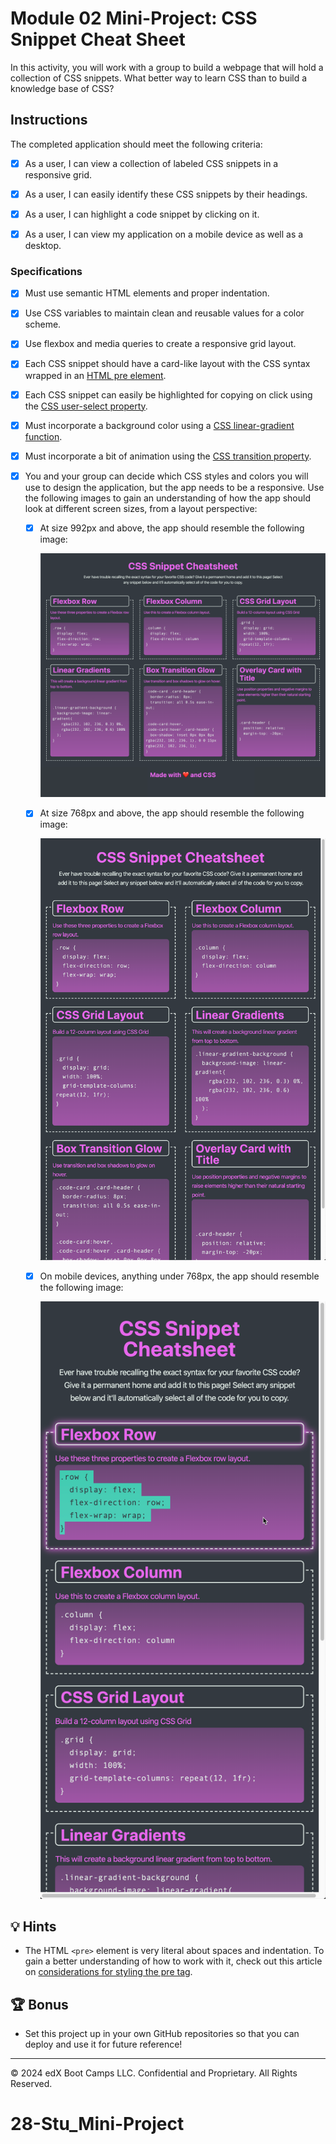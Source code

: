 # Module 02 Mini-Project: CSS Snippet Cheat Sheet

In this activity, you will work with a group to build a webpage that will hold a collection of CSS snippets. What better way to learn CSS than to build a knowledge base of CSS?

## Instructions

The completed application should meet the following criteria:

* [x] As a user, I can view a collection of labeled CSS snippets in a responsive grid.

* [x] As a user, I can easily identify these CSS snippets by their headings.

* [x] As a user, I can highlight a code snippet by clicking on it.

* [x] As a user, I can view my application on a mobile device as well as a desktop.

### Specifications

* [x] Must use semantic HTML elements and proper indentation.

* [x] Use CSS variables to maintain clean and reusable values for a color scheme.

* [x] Use flexbox and media queries to create a responsive grid layout.

* [x] Each CSS snippet should have a card-like layout with the CSS syntax wrapped in an [HTML pre element](https://developer.mozilla.org/en-US/docs/Web/HTML/Element/pre).

* [x] Each CSS snippet can easily be highlighted for copying on click using the [CSS user-select property](https://developer.mozilla.org/en-US/docs/Web/CSS/user-select).

* [x] Must incorporate a background color using a [CSS linear-gradient function](https://developer.mozilla.org/en-US/docs/Web/CSS/linear-gradient).

* [x] Must incorporate a bit of animation using the [CSS transition property](https://developer.mozilla.org/en-US/docs/Web/CSS/transition).

* [x] You and your group can decide which CSS styles and colors you will use to design the application, but the app needs to be a responsive. Use the following images to gain an understanding of how the app should look at different screen sizes, from a layout perspective:

  * [x] At size 992px and above, the app should resemble the following image:

    ![On a desktop, the application displays three CSS code snippets per row.](./Images/01-app-desktop.png)

  * [x] At size 768px and above, the app should resemble the following image:

    ![On a tablet, the application displays two CSS code snippets per row.](./Images/02-app-tablet.png)

  * [x] On mobile devices, anything under 768px, the app should resemble the following image:

    ![On a mobile device, the application displays one CSS code snippet per row.](./Images/03-app-mobile.png)

## 💡 Hints

* The HTML `<pre>` element is very literal about spaces and indentation. To gain a better understanding of how to work with it, check out this article on [considerations for styling the pre tag](https://css-tricks.com/considerations-styling-pre-tag/).

## 🏆 Bonus

* Set this project up in your own GitHub repositories so that you can deploy and use it for future reference!

---
© 2024 edX Boot Camps LLC. Confidential and Proprietary. All Rights Reserved.
# 28-Stu_Mini-Project
